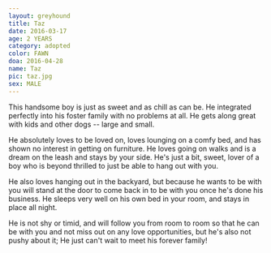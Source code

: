 ```yaml
---
layout: greyhound
title: Taz
date: 2016-03-17
age: 2 YEARS
category: adopted
color: FAWN
doa: 2016-04-28
name: Taz
pic: taz.jpg
sex: MALE
---
```


This handsome boy is just as sweet and as chill as can be.  He integrated perfectly into his foster family with no problems at all.  He gets along great with kids and other dogs -- large and small.  

He absolutely loves to be loved on, loves lounging on a comfy bed, and has shown no interest in getting on furniture. He loves going on walks and is a dream on the leash and stays by your side.  He's just a bit, sweet, lover of a boy who is beyond thrilled to just be able to hang out with you.

He also loves hanging out in the backyard, but because he wants to be with you will stand at the door to come back in to be with you once he's done his business. He sleeps very well on his own bed in your room, and stays in place all night.  

He is not shy or timid, and will follow you from room to room so that he can be with you and not miss out on any love opportunities, but he's also not pushy about it; He just can't wait to meet his forever family!
